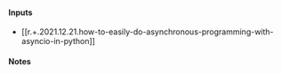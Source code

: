

#### Inputs

- [[r.+.2021.12.21.how-to-easily-do-asynchronous-programming-with-asyncio-in-python]]

#### Notes

